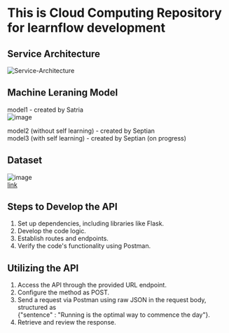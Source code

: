 # This is Cloud Computing Repository for learnflow development <br />

## Service Architecture <br />
![Service-Architecture](https://github.com/Nivv16/learnflow/assets/142441929/2ea2c136-c73f-403b-a1cf-1ac98529a3f8)


## Machine Leraning Model
model1 - created by Satria <br />
![image](https://github.com/Nivv16/learnflow/assets/142441929/67fd565b-c780-41d9-b510-bab22bf6fa34)

model2 (without self learning) - created by Septian <br />
model3 (with self learning) - created by Septian (on progress) <br />


## Dataset
![image](https://github.com/Nivv16/learnflow/assets/142441929/3058c1b6-0293-466e-a345-b896c059614d)  <br />
[link](https://drive.google.com/drive/folders/1nIeAZ0a7nNCAVLQKjLEniCt8UrIthXI6?usp=sharing)

## Steps to Develop the API 
1. Set up dependencies, including libraries like Flask.
2. Develop the code logic.
3. Establish routes and endpoints.
4. Verify the code's functionality using Postman.

## Utilizing the API
1. Access the API through the provided URL endpoint.
2. Configure the method as POST.
3. Send a request via Postman using raw JSON in the request body, structured as <br />
   {"sentence" : "Running is the optimal way to commence the day"}.
4. Retrieve and review the response.
